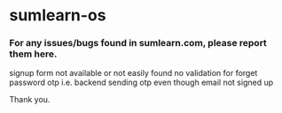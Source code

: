 # sumlearn-os

### For any issues/bugs found in sumlearn.com, please report them here.

signup form not available or not easily found 
no validation for forget password otp i.e. backend sending otp even though email not signed up 


Thank you.

